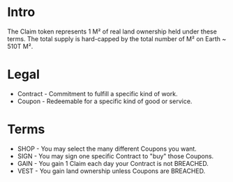 # Intro
The Claim token represents 1 M² of real land ownership held under these terms.
The total supply is hard-capped by the total number of M² on Earth ~ 510T M².
 
# Legal 
- Contract - Commitment to fulfill a specific kind of work.
- Coupon - Redeemable for a specific kind of good or service.

# Terms
- SHOP - You may select the many different Coupons you want.
- SIGN - You may sign one specific Contract to "buy" those Coupons.
- GAIN - You gain 1 Claim each day your Contract is not BREACHED.
- VEST - You gain land ownership unless Coupons are BREACHED.

